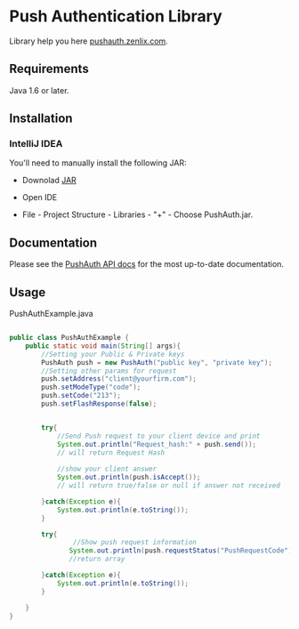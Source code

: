 # Push Authentication Library

Library help you here [pushauth.zenlix.com](http://pushauth.zenlix.com/).

## Requirements

Java 1.6 or later.

## Installation

### IntelliJ IDEA

You'll need to manually install the following JAR: 

* Downolad [JAR](https://github.com/Vla2yslav/PushAuth/releases/tag/1.0)

* Open IDE

* File - Project Structure - Libraries - "+" - Choose PushAuth.jar.

## Documentation

Please see the [PushAuth API docs](http://pushauth.zenlix.com/docs/app/) for the most up-to-date documentation.

## Usage

PushAuthExample.java

```java

public class PushAuthExample {
    public static void main(String[] args){
        //Setting your Public & Private keys
        PushAuth push = new PushAuth("public key", "private key");
        //Setting other params for request
        push.setAddress("client@yourfirm.com");
        push.setModeType("code");
        push.setCode("213");
        push.setFlashResponse(false);


        try{
            //Send Push request to your client device and print
            System.out.println("Request_hash:" + push.send());
            // will return Request Hash
            
            //show your client answer
            System.out.println(push.isAccept());
            // will return true/false or null if answer not received

        }catch(Exception e){
            System.out.println(e.toString());
        }

        try{
                //Show push request information
               System.out.println(push.requestStatus("PushRequestCode"));
               //return array

        }catch(Exception e){
            System.out.println(e.toString());
        }

    }
}

```
<!--
# vim: set tw=79:
-->
